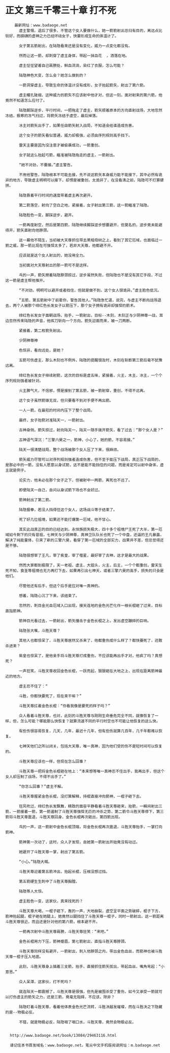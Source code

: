 # 正文 第三千零三十章 打不死
        最新网址：www.badaoge.net
          虚主警惕，退后了很多，不管这个女人要做什么，她一箭箭射出总归有目的，离远点比较好，而磅礴的虚神之力已经环绕女子，快要形成生命的体温计了。
      
          女子第五箭射出，在陆隐看来还是没有变化，威力一点变化都没有。
      
          然而让这一箭，却刺穿了虚主身体，带起一抹血花  ，洒落在地。
      
          虚主怔怔望着自己肩膀处，鲜血流淌，染红了衣服，怎么可能？
      
          陆隐神色大变，怎么会？她怎么做到的？
      
          一箭洞穿虚主，导致生命的体温计没有成形，女子抬起箭矢，射出了第六箭。
      
          虚主瞳孔陡缩，这种威力的箭矢不应该射中他才对，但这一刻，面对射来的第六箭，他竟然不知道怎么应付了。
      
          陆隐脚踩逆步，平行时间，一把拖走了虚主，箭矢顺着原本的方向直射战场，大地忽然冻结，极寒的冻气扫过，将箭矢冻结于虚空，最后掉落。
      
          冰主对箭矢出手了，如果任由箭矢射入战局，不知道会给谁造成伤害。
      
          这个女子的箭矢看似普通，威力却极强，必须由序列规则高手挡下。
      
          雷天主要是因为没注意才被偷袭成功，一箭重创。
      
          女子就这么抬起弓箭，瞄准被陆隐拖走的虚主，一箭射出。
      
          “她不对劲，不要接。”虚主警告。
      
          不用他警告，陆隐根本不可能去接，先不说这箭矢本身威力能不能接下，其中必然有诡异的地方，导致虚主明明可以接下，却愣是被重创，太诡异了，在没看清之前，陆隐可不打算硬拼。
      
          陆隐靠着平行时间的速度带着虚主再次避开。
      
          第二箭落空，射向了空白之地，紧接着，女子射出第三箭，这一箭瞄准了陆隐。
      
          陆隐脸色一变，脚踩逆步，避开。
      
          一箭再度射空，然后是第四箭，陆隐继续脚踩逆步想要避开，但莫名的，逆步竟未能避得开，箭矢直射向他脖颈。
      
          这一幕他不陌生，当初被大天尊抓住带去黑暗母树之上，看到了其它厄域，也面临过一箭之威，那一箭比现在可强悍太多了，若非大天尊，他都避不开。
      
          应该就是这个女人射出的，她没用全力。
      
          当初面对大天尊射出的那一箭可不是这样。
      
          乓的一声，箭矢擦着陆隐脖颈掠过，逆步虽然失败，但陆隐也不是没有其它手段，不过这一箭是虚主帮他推开。
      
          “不对劲，明明可以避开或者挡住，但就是做不到，这个女人很诡异。”虚主脸色低沉。
      
          “五箭，第五箭射中了前辈你，警告其他人。”陆隐急忙道，说完，与虚主不断向战场退去，两个人被那个绯红色长发女子以箭压下，那个女子拥有诡异却强悍的箭术。
      
          绯红色长发女子面朝战场，抬手，一箭射出，目标--木刻，木刻正与少阴神尊一战，耳边忽然传来陆隐的声音，他挥刀斩向一个方向，箭矢迎面而来，被一刀两断。
      
          紧接着，第二枚箭矢射出。
      
          少阴神尊神
      
          色惊异，看向远处，是她？
      
          五箭可伤虚主，那么木刻也不例外，陆隐的提醒很及时，木刻在斩断第三箭后毫不犹豫远离。
      
          绯红色长发女子继续射箭，这次的目标是虚五味，紧接着，火主，木主，冰主，一个个序列规则强者被针对。
      
          火主脾气大，不信邪，愣是接到了第五箭，被一箭射穿，重创，不得不远离。
      
          这个女子虽然箭锋无双，但只要看不到对手便不再出箭。
      
          一人一箭，在最短的时间内压下了整个战局。
      
          最终，女子抬箭对准陆天一，一箭射出。
      
          古神身侧，箭矢掠过，射向陆天一，陆天一随手拨开箭矢，看了过去：“那个女人是？”
      
          古神语气深沉：“三擎六昊之一，箭神，小心了，她的箭，不容易接。”
      
          陆天一很清楚战局，整个战场被那个女人压了下来，很麻烦。
      
          箭矢威力尽管可以对序列规则强者造成伤害，但不至于能压下战局，真正压下战局的，是那必中的一箭，没有人愿意以身试箭，这不是能不能挡住的问题，而是肯定可以射中身体，虚主就是例子。
      
          论实力，他未必在那个女子之下，但被射中一两箭，离死也不远了。
      
          即便陆天一自己，自问以身试箭下场也不会好过。
      
          箭神射出了第二箭。
      
          陆隐握拳，若没人挡得住这个女人，这场战斗等于结束了。
      
          死了好几位祖境，如果还不能打爆第一厄域，他不甘心。
      
          其实此战真正的目的已经达到，永恒族损失极大，四十多个祖境尸王死了大半，第一厄域如今剩下的只有昔祖，七神天与少阴神尊，真神卫队队长也死了一个中盘，还逼的王凡暴露，解决了纯能量体，引来了新的三擎六昊，看穿了第一厄域的全部实力，战果并不差，但总觉得还是不够。
      
          陆隐很想宰了王凡，宰了紫皇，宰了噬星，最好宰了古神，这才是最大的战果。
      
          然而大家都到极限了，天一老祖，虚主，大姐头，火主，后主，一个个都重创，雷天生死不知，食圣等祖境也无力再打下去，如果再引出七神天，或者三擎六昊的高手，损失的只会是他们。
      
          尽管他还有后手，但这个后手是应对唯一真神的。
      
          想着，陆隐心沉了下来，该结束了。
      
          忽然的，刺目金光自厄域入口出现，接天连地的金色光芒化作一根长棍砸了过来，目标直指箭神。
      
          箭神目光看过去，一箭射出，箭矢撞击于金色长棍之上，发出虚空蹦碎的巨响。
      
          陆隐张大嘴，斗胜天尊？
      
          其他人也都惊呆了，斗胜天尊居然又杀来了，他都重伤成什么样了？都快要死了，还敢杀进来？
      
          紫皇也惊呆了，是他亲手将斗胜天尊打成重伤，不应该能再出手才对，他疯了吗？真想死？
      
          一声狂笑，斗胜天尊收回金色长棍，一跃而起，狠狠砸在大地之上，出现在距离箭神最近的地方。
      
          虚主忍不住了：“
      
          斗胜，你都快要死了，现在来干嘛？”
      
          斗胜天尊扛着金色长棍：“你看我像是要死的样子吗？”
      
          众人看着斗胜天尊，也对，此刻的斗胜天尊与刚刚生命垂危完全不同，就像恢复了一样，但，怎么可能？哪能那么快恢复？就算流速不同的平行时空也不可能让他恢复的这么快。
      
          有些伤很容易恢复，几天，几年，最迟十几年，但有些伤就算几百年，几千年都难以恢复。
      
          七神天他们之所以闭关，包括大天尊，唯一真神，因为他们受的伤不是短时间可以恢复的。
      
          斗胜天尊应该也一样，但现在怎么回事？
      
          斗胜天尊一把将金色长棍砸在地上：“本来想等唯一真神忍不住出手，我再出手，但这个女人却压制了战场，不得不出手了。”
      
          “你怎么回事？”虚主不解。
      
          斗胜天尊握紧金色长棍，没打算解释，持棍直接冲向箭神，一棍子砸下去。
      
          狂风吹过，绯红色长发飘舞，精致的面容平静看着斗胜天尊砸来，抬箭，一瞬间射出三箭，一箭接着一箭，第一箭遏制了斗胜天尊强悍无匹的冲杀之势，第二箭令斗胜天尊停下，第三箭将斗胜天尊震退，斗胜天尊回身，金色长棍再次砸出，第四箭出现。
      
          乓的一声，这一箭射中金色长棍顶端，将金色长棍再次震退，斗胜天尊抬手，一掌打向箭神。
      
          箭神第一次动了，这时，众人才发现，自她第一箭射出开始竟没有动过。
      
          她避开了斗胜天尊一掌，射出了第五箭。
      
          “小心。”陆隐大喊。
      
          斗胜天尊迎着第五箭冲出，抬起长棍，压根没想过挡。
      
          第五箭硬生生刺中了斗胜天尊胸膛。
      
          陆隐等人大惊。
      
          虚主脸色一变，这家伙，真来找死的？
      
          斗胜天尊大喝，一棍子砸下，轰的一声，大地崩裂，虚空呈平面之势破碎，棍子下方，箭神抬起腿，棍子砸在她腿上，她竟然以腿挡住了斗胜天尊一棍子，同时一箭射出，这一箭距离斗胜天尊很近，而且还是针对他的第六箭，根本避不开。
      
          一箭再次射中斗胜天尊肩膀，斗胜天尊狂笑：“来吧。”
      
          金色长棍用力下压，箭神蹙眉，第七箭射出，直指斗胜天尊脖颈。
      
          斗胜天尊同样没有避开，一箭射出，刺入他脖颈之内，带出金色血丝，而箭神也被斗胜天尊一棍子压入地底。
      
          此刻，斗胜天尊身上插着三支箭，抬手，直接抓住箭矢拔出，带起血丝，嘴角弯起：“小意思。”
      
          众人呆滞，这家伙，打不死吗？
      
          就连陆天一都震撼了，斗胜天尊是很强，但先是被围杀受了重伤，如今又承受一箭就可以打伤虚主的箭矢之力，还是三箭，竟毫无阻碍，不应该，除非？
      
          陆隐盯着斗胜天尊，看着他体表金色光芒流转，斗胜决越发璀璨，而在斗胜决之下隐藏的是--物极必反。
      
          不错，就是物极必反，陆隐咽了咽口水，斗胜天尊，竟然会物极必反。
      
      
      http://www.badaoge.net/book/13084/29463116.html
      
      请记住本书首发域名：www.badaoge.net。笔尖中文手机版阅读网址：m.badaoge.net